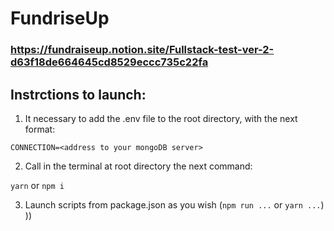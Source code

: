 # FundriseUp

### https://fundraiseup.notion.site/Fullstack-test-ver-2-d63f18de664645cd8529eccc735c22fa

## Instrctions to launch:

1) It necessary to add the .env file to the root directory, with the next format:

`
CONNECTION=<address to your mongoDB server>
`

2) Call in the terminal at root directory the next command:

`yarn` or `npm i`

3) Launch scripts from package.json as you wish (`npm run ...` or `yarn ...`) ))
